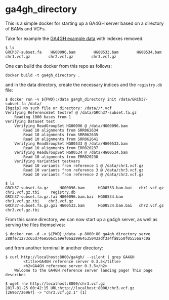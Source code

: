 # ga4gh_directory

This is a simple docker for starting up a GA4GH server based on a directory of BAMs and VCFs.

Take for example the [GA4GH example data](https://github.com/ga4gh/server/releases/download/data/ga4gh-example-data_4.6.tar) with
indexes removed:

```
$ ls
GRCh37-subset.fa    HG00096.bam        HG00533.bam        HG00534.bam        chr1.vcf.gz        chr2.vcf.gz        chr3.vcf.gz
```

One can build the docker from this repo as follows:

```
docker build -t ga4gh_directory .
```

and in the data directory, create the necessary indices and the `registry.db` file:

```
$ docker run -v ${PWD}:/data ga4gh_directory init /data/GRCh37-subset.fa /data/
[bgzip] No such file or directory: /data//*.vcf
Verifying ReferenceSet testref @ /data/GRCh37-subset.fa.gz
    Reading 1000 bases from 1
Verifying Dataset test
    Verifying ReadGroupSet HG00096 @ /data/HG00096.bam
        Read 10 alignments from SRR062634
        Read 10 alignments from SRR062635
        Read 10 alignments from SRR062641
    Verifying ReadGroupSet HG00533 @ /data/HG00533.bam
        Read 10 alignments from ERR020237
    Verifying ReadGroupSet HG00534 @ /data/HG00534.bam
        Read 10 alignments from ERR020238
    Verifying VariantSet testvars
        Read 10 variants from reference 1 @ /data/chr1.vcf.gz
        Read 10 variants from reference 3 @ /data/chr3.vcf.gz
        Read 10 variants from reference 2 @ /data/chr2.vcf.gz

$ ls
GRCh37-subset.fa.gz     HG00096.bam      HG00533.bam.bai   chr1.vcf.gz        chr2.vcf.gz.tbi     registry.db
GRCh37-subset.fa.gz.fai HG00096.bam.bai  HG00534.bam       chr1.vcf.gz.tbi    chr3.vcf.gz
GRCh37-subset.fa.gz.gzi HG00533.bam      HG00534.bam.bai   chr2.vcf.gz        chr3.vcf.gz.tbi
```

From this same directory, we can now start up a ga4gh server, as well as serving the files themselves:

```
$ docker run -d -v ${PWD}:/data -p 8000:80 ga4gh_directory serve
288fe71273c65d746e506c5a9ef06a29964535043adf3a4fa8550f05556a7c0a

```

and from another terminal in another directory:
```
$ curl http://localhost:8000/ga4gh/ --silent | grep GA4GH
        <title>GA4GH reference server 0.3.5</title>
        <h2>GA4GH reference server 0.3.5</h2>
    Welcome to the GA4GH reference server landing page! This page describes

$ wget -nv http://localhost:8000/chr3.vcf.gz
2017-01-25 00:42:15 URL:http://localhost:8000/chr3.vcf.gz [26967/26967] -> "chr3.vcf.gz.1" [1]
```
